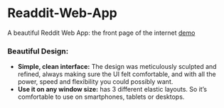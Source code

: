 # Readdit-Web-App
A beautiful Reddit Web App: the front page of the internet [demo](https://reddit-redesign.herokuapp.com/r/funny)
### Beautiful Design: 
* **Simple, clean interface:**
The design was meticulously sculpted and refined, always making sure the UI felt comfortable, and with all the power, speed and flexibility you could possibly want.
* **Use it on any window size:** 
has 3 different elastic layouts. So it’s comfortable to use on smartphones, tablets or desktops.
